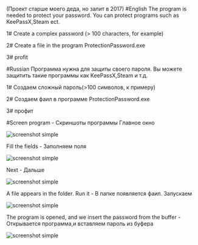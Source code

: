 (Проект старше моего деда, но залит в 2017)
#English 
The program is needed to protect your password.
You can protect programs such as KeePassX,Steam ect.

1# Create a complex password (> 100 characters, for example)

2# Create a file in the program ProtectionPassword.exe

3# profit

#Russian
Программа нужна для защиты своего пароля.
Вы можете защитить такие программы как KeePassX,Steam и т.д.

1# Создаем сложный пароль(>100 символов, к примеру)

2# Создаем фаил в программе ProtectionPassword.exe

3# профит

#Screen program - Скриншоты программы
Главное окно

![screenshot simple](https://github.com/lif0/ProtectionPassword/blob/master/for%20github/main.png)

Fill the fields - Заполняем поля

![screenshot simple](https://github.com/lif0/ProtectionPassword/blob/master/for%20github/make.png)

Next - Дальше

![screenshot simple](https://github.com/lif0/ProtectionPassword/blob/master/for%20github/created.png)

A file appears in the folder. Run it - В папке появляется фаил. Запускаем

![screenshot simple](https://github.com/lif0/ProtectionPassword/blob/master/for%20github/file.png)

The program is opened, and we insert the password from the buffer - Открывается программа,и вставляем пароль из буфера

![screenshot simple](https://github.com/lif0/ProtectionPassword/blob/master/for%20github/keepassX.png)
